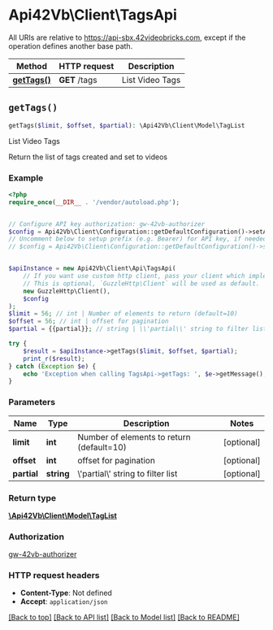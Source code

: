 # Api42Vb\Client\TagsApi

All URIs are relative to https://api-sbx.42videobricks.com, except if the operation defines another base path.

| Method | HTTP request | Description |
| ------------- | ------------- | ------------- |
| [**getTags()**](TagsApi.md#getTags) | **GET** /tags | List Video Tags |


## `getTags()`

```php
getTags($limit, $offset, $partial): \Api42Vb\Client\Model\TagList
```

List Video Tags

Return the list of tags created and set to videos

### Example

```php
<?php
require_once(__DIR__ . '/vendor/autoload.php');


// Configure API key authorization: gw-42vb-authorizer
$config = Api42Vb\Client\Configuration::getDefaultConfiguration()->setApiKey('x-api-key', 'YOUR_API_KEY');
// Uncomment below to setup prefix (e.g. Bearer) for API key, if needed
// $config = Api42Vb\Client\Configuration::getDefaultConfiguration()->setApiKeyPrefix('x-api-key', 'Bearer');


$apiInstance = new Api42Vb\Client\Api\TagsApi(
    // If you want use custom http client, pass your client which implements `GuzzleHttp\ClientInterface`.
    // This is optional, `GuzzleHttp\Client` will be used as default.
    new GuzzleHttp\Client(),
    $config
);
$limit = 56; // int | Number of elements to return (default=10)
$offset = 56; // int | offset for pagination
$partial = {{partial}}; // string | \\'partial\\' string to filter list

try {
    $result = $apiInstance->getTags($limit, $offset, $partial);
    print_r($result);
} catch (Exception $e) {
    echo 'Exception when calling TagsApi->getTags: ', $e->getMessage(), PHP_EOL;
}
```

### Parameters

| Name | Type | Description  | Notes |
| ------------- | ------------- | ------------- | ------------- |
| **limit** | **int**| Number of elements to return (default&#x3D;10) | [optional] |
| **offset** | **int**| offset for pagination | [optional] |
| **partial** | **string**| \\&#39;partial\\&#39; string to filter list | [optional] |

### Return type

[**\Api42Vb\Client\Model\TagList**](../Model/TagList.md)

### Authorization

[gw-42vb-authorizer](../../README.md#gw-42vb-authorizer)

### HTTP request headers

- **Content-Type**: Not defined
- **Accept**: `application/json`

[[Back to top]](#) [[Back to API list]](../../README.md#endpoints)
[[Back to Model list]](../../README.md#models)
[[Back to README]](../../README.md)
